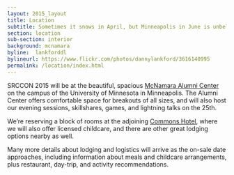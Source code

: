 ```yaml
---
layout: 2015_layout
title: Location
subtitle: Sometimes it snows in April, but Minneapolis in June is unbelievably lovely, as is our light-filled venue.
section: location
sub-section: interior
background: mcnamara
byline:  lankforddl
bylineurl: https://www.flickr.com/photos/dannylankford/3616140995
permalink: /location/index.html
---
```

SRCCON 2015 will be at the beautiful, spacious <a href="https://www.google.com/maps/place/mcnamara+alumni+center/@44.975251,-93.227871,15z/data=!4m2!3m1!1s0x0:0x5f984f594ceab6ad?sa=X&ei=9qzmVISFC4iegwTskYDYCg&ved=0CIcBEPwSMBA">McNamara Alumni Center</a> on the  campus of the University of Minnesota in Minneapolis. The Alumni Center offers comfortable space for breakouts of all sizes, and will also host our evening sessions, skillshares, games, and lightning talks on the 25th.

We’re reserving a block of rooms at the adjoining <a href="http://www.commonshotel.com/">Commons Hotel</a>, where we will also offer licensed childcare, and there are other great lodging options nearby as well.

Many more details about lodging and logistics will arrive as the on-sale date approaches, including information about meals and childcare arrangements, plus restaurant, day-trip, and activity recommendations.
